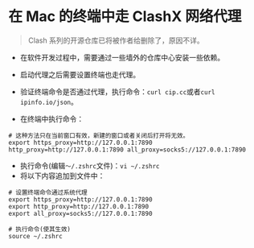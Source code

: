 # 在 Mac 的终端中走 ClashX 网络代理

> Clash 系列的开源仓库已将被作者给删除了，原因不详。

- 在软件开发过程中，需要通过一些墙外的仓库中心安装一些依赖。
- 启动代理之后需要设置终端也走代理。
- 验证终端命令是否通过代理，执行命令：`curl cip.cc`或者`curl ipinfo.io/json`。

- 在终端中执行命令：

```shell
# 这种方法只在当前窗口有效，新建的窗口或者关闭后打开将无效。
export https_proxy=http://127.0.0.1:7890 http_proxy=http://127.0.0.1:7890 all_proxy=socks5://127.0.0.1:7890
```

- 执行命令(编辑`～/.zshrc`文件)：`vi ~/.zshrc`
- 将以下内容追加到文件中：

```shell
# 设置终端命令通过系统代理
export https_proxy=http://127.0.0.1:7890
export http_proxy=http://127.0.0.1:7890
export all_proxy=socks5://127.0.0.1:7890

# 执行命令(使其生效)
source ~/.zshrc
```